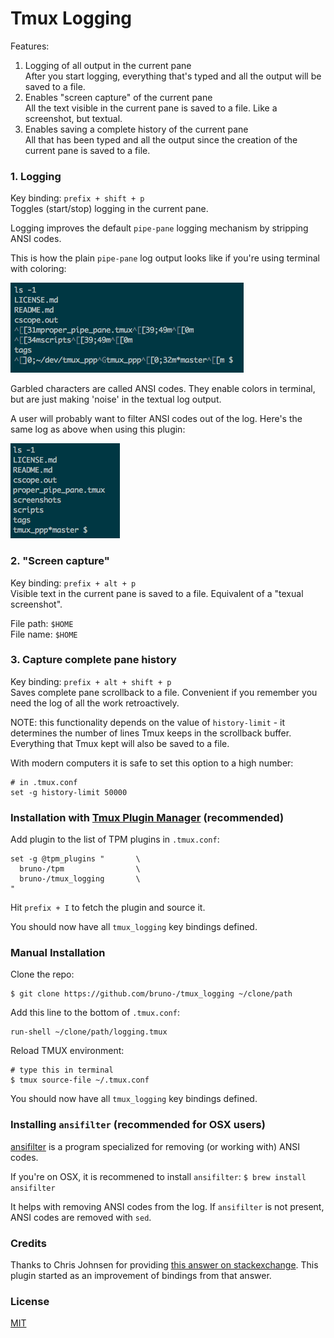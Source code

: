 # Tmux Logging

Features:
1. Logging of all output in the current pane<br/>
   After you start logging, everything that's typed and all the output will be
   saved to a file.
2. Enables "screen capture" of the current pane<br/>
   All the text visible in the current pane is saved to a file. Like a
   screenshot, but textual.
3. Enables saving a complete history of the current pane<br/>
   All that has been typed and all the output since the creation of the current
   pane is saved to a file.

### 1. Logging

Key binding: `prefix + shift + p`<br/>
Toggles (start/stop) logging in the current pane.

Logging improves the default `pipe-pane` logging mechanism by stripping ANSI
codes.

This is how the plain `pipe-pane` log output looks like if you're using
terminal with coloring:

![garbled log output](/screenshots/garbled_log_output.png)

Garbled characters are called ANSI codes. They enable colors in terminal, but
are just making 'noise' in the textual log output.

A user will probably want to filter ANSI codes out of the log. Here's the same
log as above when using this plugin:

![proper log output](/screenshots/proper_log_output.png)

### 2. "Screen capture"

Key binding: `prefix + alt + p`<br/>
Visible text in the current pane is saved to a file. Equivalent of a "texual
screenshot".

File path: `$HOME`<br/>
File name: `$HOME`<br/>

### 3. Capture complete pane history

Key binding: `prefix + alt + shift + p`<br/>
Saves complete pane scrollback to a file. Convenient if you remember you need
the log of all the work retroactively.

NOTE: this functionality depends on the value of `history-limit` - it
determines the number of lines Tmux keeps in the scrollback buffer. Everything
that Tmux kept will also be saved to a file.

With modern computers it is safe to set this option to a high number:

    # in .tmux.conf
    set -g history-limit 50000

### Installation with [Tmux Plugin Manager](https://github.com/bruno-/tpm) (recommended)

Add plugin to the list of TPM plugins in `.tmux.conf`:

    set -g @tpm_plugins "       \
      bruno-/tpm                \
      bruno-/tmux_logging       \
    "

Hit `prefix + I` to fetch the plugin and source it.

You should now have all `tmux_logging` key bindings defined.

### Manual Installation

Clone the repo:

    $ git clone https://github.com/bruno-/tmux_logging ~/clone/path

Add this line to the bottom of `.tmux.conf`:

    run-shell ~/clone/path/logging.tmux

Reload TMUX environment:

    # type this in terminal
    $ tmux source-file ~/.tmux.conf

You should now have all `tmux_logging` key bindings defined.

### Installing `ansifilter` (recommended for OSX users)

[ansifilter](http://www.andre-simon.de/doku/ansifilter/en/ansifilter.php)
is a program specialized for removing (or working with) ANSI codes.

If you're on OSX, it is recommened to install `ansifilter`:
`$ brew install ansifilter`

It helps with removing ANSI codes from the log. If `ansifilter` is not present,
ANSI codes are removed with `sed`.

### Credits

Thanks to Chris Johnsen for providing
[this answer on stackexchange](http://unix.stackexchange.com/a/10259).
This plugin started as an improvement of bindings from that answer.

### License

[MIT](LICENSE.md)
